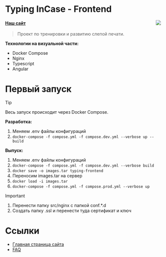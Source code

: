 # Typing InCase - Frontend

<img src="https://sun9-9.userapi.com/impg/TvxOs5Z6Oq4zIVtUnJD0uvbLUPHa86M0OkuSBQ/xwSvc-KOU-s.jpg?size=107x55&quality=96&sign=80e1a5000a20607c8bd1afe5453abefc&type=album" align="right"/>

#### [Наш сайт](https://typing.in-case.games)

> Проект по тренировки и развитию слепой печати.</br>

<b>Технологии на визуальной части:</b>

- Docker Compose
- Nginx
- Typescript
- Angular

# Первый запуск

> [!TIP]
> Весь запуск происходит через Docker Compose.</br>

<b>Разработка:</b>

1. Меняем .env файлы конфигураций
2. `docker-compose -f compose.yml -f compose.dev.yml --verbose up --build`

<b>Выпуск:</b>

1. Меняем .env файлы конфигураций
2. `docker-compose -f compose.yml -f compose.dev.yml --verbose build`
3. `docker save -o images.tar typing-frontend`
4. Переносим images.tar на сервер
5. `docker load -i images.tar`
6. `docker-compose -f compose.yml -f compose.prod.yml --verbose up`

> [!IMPORTANT]
>
> 1. Перенести папку src/nginx с папкой conf.\*.d
> 2. Создать папку .ssl и перенести туда сертификат и ключ

# Ссылки

- [Главная страница сайта](https://typing.in-case.games/)
- [FAQ](https://typing.in-case.games/faq)
